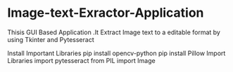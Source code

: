 # Image-text-Exractor-Application
Thisis GUI Based Application .It  Extract Image text  to a editable format by using Tkinter and Pytesseract

 Install Important Libraries 
            pip install opencv-python
            pip install Pillow
Import Libraries 
            import pytesseract
            from PIL import  Image
